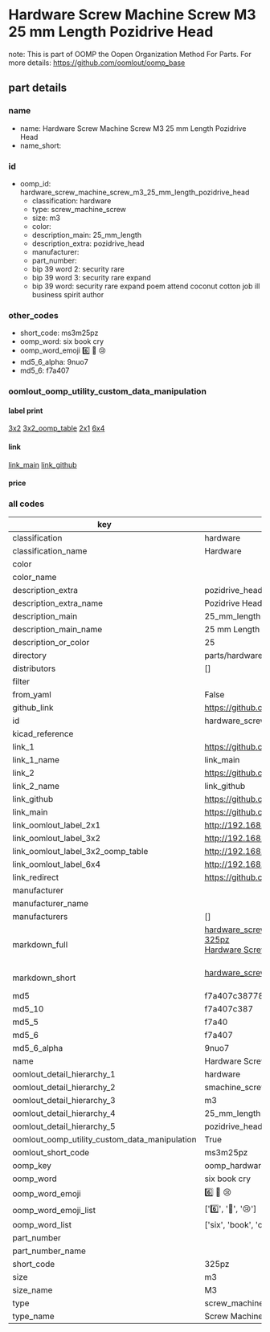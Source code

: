# Hardware Screw Machine Screw M3 25 mm Length Pozidrive Head  

note: This is part of OOMP the Oopen Organization Method For Parts. For more details: https://github.com/oomlout/oomp_base

##  part details
  







### name
* name: Hardware Screw Machine Screw M3 25 mm Length Pozidrive Head
* name_short: 
### id
* oomp_id: hardware_screw_machine_screw_m3_25_mm_length_pozidrive_head
  * classification: hardware
  * type: screw_machine_screw
  * size: m3
  * color: 
  * description_main: 25_mm_length
  * description_extra: pozidrive_head
  * manufacturer: 
  * part_number: 
  * bip 39 word 2: security rare
  * bip 39 word 3: security rare expand
  * bip 39 word: security rare expand poem attend coconut cotton job ill business spirit author

### other_codes
* short_code: ms3m25pz
* oomp_word: six book cry
* oomp_word_emoji :six: :book: :cry:
* md5_6_alpha: 9nuo7
* md5_6: f7a407






### oomlout_oomp_utility_custom_data_manipulation
#### label print
[3x2](http://192.168.1.245:1112/?label=oomp%209nuo7)
[3x2_oomp_table](http://192.168.1.108:1112/?label=oomp%209nuo7)
[2x1](http://192.168.1.242:1112/?label=oomp%209nuo7)
[6x4](http://192.168.1.55:1112/?label=oomp%209nuo7)    

#### link

[link_main](https://github.com/oomlout/oomlout_oomp_version_1_messy/tree/main/parts/hardware_screw_machine_screw_m3_25_mm_length_pozidrive_head) [link_github](https://github.com/oomlout/oomlout_oomp_version_1_messy/tree/main/parts/hardware_screw_machine_screw_m3_25_mm_length_pozidrive_head)                             

#### price







### all codes 
| key | value |  
| --- | --- |  
| classification | hardware |  
| classification_name | Hardware |  
| color |  |  
| color_name |  |  
| description_extra | pozidrive_head |  
| description_extra_name | Pozidrive Head |  
| description_main | 25_mm_length |  
| description_main_name | 25 mm Length |  
| description_or_color | 25 |  
| directory | parts/hardware_screw_machine_screw_m3_25_mm_length_pozidrive_head |  
| distributors | [] |  
| filter |  |  
| from_yaml | False |  
| github_link | https://github.com/oomlout/oomlout_oomp_part_src/tree/main/parts/hardware_screw_machine_screw_m3_25_mm_length_pozidrive_head |  
| id | hardware_screw_machine_screw_m3_25_mm_length_pozidrive_head |  
| kicad_reference |  |  
| link_1 | https://github.com/oomlout/oomlout_oomp_version_1_messy/tree/main/parts/hardware_screw_machine_screw_m3_25_mm_length_pozidrive_head |  
| link_1_name | link_main |  
| link_2 | https://github.com/oomlout/oomlout_oomp_version_1_messy/tree/main/parts/hardware_screw_machine_screw_m3_25_mm_length_pozidrive_head |  
| link_2_name | link_github |  
| link_github | https://github.com/oomlout/oomlout_oomp_version_1_messy/tree/main/parts/hardware_screw_machine_screw_m3_25_mm_length_pozidrive_head |  
| link_main | https://github.com/oomlout/oomlout_oomp_version_1_messy/tree/main/parts/hardware_screw_machine_screw_m3_25_mm_length_pozidrive_head |  
| link_oomlout_label_2x1 | http://192.168.1.242:1112/?label=oomp%209nuo7 |  
| link_oomlout_label_3x2 | http://192.168.1.245:1112/?label=oomp%209nuo7 |  
| link_oomlout_label_3x2_oomp_table | http://192.168.1.108:1112/?label=oomp%209nuo7 |  
| link_oomlout_label_6x4 | http://192.168.1.55:1112/?label=oomp%209nuo7 |  
| link_redirect | https://github.com/oomlout/oomlout_oomp_version_1_messy/tree/main/parts/hardware_screw_machine_screw_m3_25_mm_length_pozidrive_head |  
| manufacturer |  |  
| manufacturer_name |  |  
| manufacturers | [] |  
| markdown_full | [hardware_screw_machine_screw_m3_25_mm_length_pozidrive_head](none)<br>[325pz](none)<br>[Hardware Screw Machine Screw M3 25 Mm Length Pozidrive Head](none)<br><br> |  
| markdown_short | [hardware_screw_machine_screw_m3_25_mm_length_pozidrive_head](none)<br><br> |  
| md5 | f7a407c387780618b3874a70a06c8616 |  
| md5_10 | f7a407c387 |  
| md5_5 | f7a40 |  
| md5_6 | f7a407 |  
| md5_6_alpha | 9nuo7 |  
| name | Hardware Screw Machine Screw M3 25 mm Length Pozidrive Head |  
| oomlout_detail_hierarchy_1 | hardware |  
| oomlout_detail_hierarchy_2 | smachine_screw |  
| oomlout_detail_hierarchy_3 | m3 |  
| oomlout_detail_hierarchy_4 | 25_mm_length |  
| oomlout_detail_hierarchy_5 | pozidrive_head |  
| oomlout_oomp_utility_custom_data_manipulation | True |  
| oomlout_short_code | ms3m25pz |  
| oomp_key | oomp_hardware_screw_machine_screw_m3_25_mm_length_pozidrive_head |  
| oomp_word | six book cry |  
| oomp_word_emoji | :six: :book: :cry: |  
| oomp_word_emoji_list | [':six:', ':book:', ':cry:'] |  
| oomp_word_list | ['six', 'book', 'cry'] |  
| part_number |  |  
| part_number_name |  |  
| short_code | 325pz |  
| size | m3 |  
| size_name | M3 |  
| type | screw_machine_screw |  
| type_name | Screw Machine Screw |  
